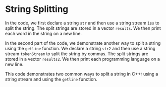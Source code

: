 # String Splitting

In the code, we first declare a string `str` and then use a string stream `iss` to split the string. The split strings are stored in a vector `results`. We then print each word in the string on a new line.

In the second part of the code, we demonstrate another way to split a string using the `getline` function. We declare a string `str2` and then use a string stream `tokenStream` to split the string by commas. The split strings are stored in a vector `results2`. We then print each programming language on a new line.

This code demonstrates two common ways to split a string in C++: using a string stream and using the `getline` function.
